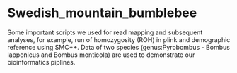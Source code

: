 # Swedish_mountain_bumblebee
Some important scripts we used for read mapping and subsequent analyses, for example, run of homozygosity (ROH) in plink and demographic reference using SMC++.
Data of two species (genus:Pyrobombus - Bombus lapponicus and Bombus monticola) are used to demonstrate our bioinformatics piplines.
